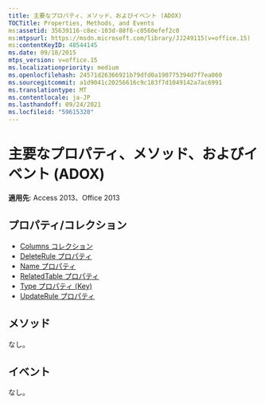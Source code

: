 ```yaml
---
title: 主要なプロパティ、メソッド、およびイベント (ADOX)
TOCTitle: Properties, Methods, and Events
ms:assetid: 35639116-c8ec-103d-88f6-c0560efef2c0
ms:mtpsurl: https://msdn.microsoft.com/library/JJ249115(v=office.15)
ms:contentKeyID: 48544145
ms.date: 09/18/2015
mtps_version: v=office.15
ms.localizationpriority: medium
ms.openlocfilehash: 24571d26366921b79dfd0a190775394d7f7ea060
ms.sourcegitcommit: a1d9041c20256616c9c183f7d1049142a7ac6991
ms.translationtype: MT
ms.contentlocale: ja-JP
ms.lasthandoff: 09/24/2021
ms.locfileid: "59615320"
---
```

# <a name="key-properties-methods-and-events-adox"></a>主要なプロパティ、メソッド、およびイベント (ADOX)

**適用先**: Access 2013、Office 2013 

## <a name="propertiescollections"></a>プロパティ/コレクション

- [Columns コレクション](columns-collection-adox.md)
- [DeleteRule プロパティ](deleterule-property-adox.md)
- [Name プロパティ](name-property-adox.md)
- [RelatedTable プロパティ](relatedtable-property-adox.md)
- [Type プロパティ (Key)](https://docs.microsoft.com/office/vba/access/concepts/miscellaneous/type-property-keyadox)
- [UpdateRule プロパティ](updaterule-property-adox.md)

## <a name="methods"></a>メソッド

なし。

## <a name="events"></a>イベント

なし。

